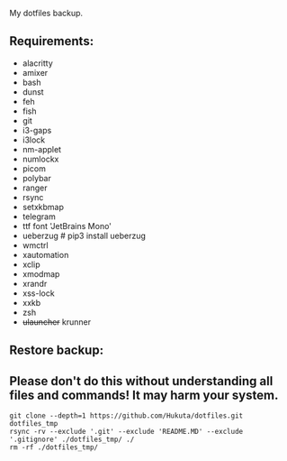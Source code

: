 My dotfiles backup.

## Requirements:

- alacritty
- amixer
- bash
- dunst
- feh
- fish
- git
- i3-gaps
- i3lock
- nm-applet
- numlockx
- picom
- polybar
- ranger
- rsync
- setxkbmap
- telegram
- ttf font 'JetBrains Mono'
- ueberzug # pip3 install ueberzug
- wmctrl
- xautomation
- xclip
- xmodmap
- xrandr
- xss-lock
- xxkb
- zsh
- ~~ulauncher~~ krunner

## Restore backup:
## Please don't do this without understanding all files and commands! It may harm your system.
```
git clone --depth=1 https://github.com/Hukuta/dotfiles.git dotfiles_tmp
rsync -rv --exclude '.git' --exclude 'README.MD' --exclude '.gitignore' ./dotfiles_tmp/ ./ 
rm -rf ./dotfiles_tmp/
```

